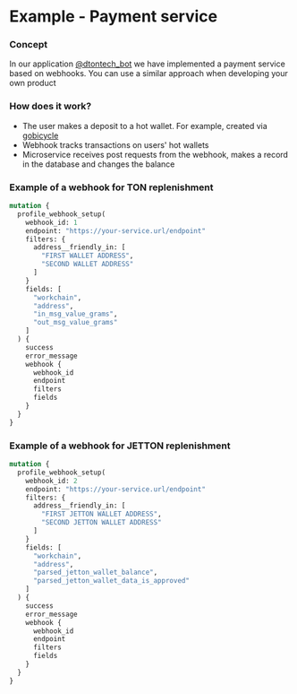 # Example - Payment service

### Concept

In our application [@dtontech\_bot](https://t.me/dtontech\_bot) we have implemented a payment service based on webhooks. You can use a similar approach when developing your own product

### How does it work?

* The user makes a deposit to a hot wallet. For example, created via [gobicycle](https://github.com/gobicycle/bicycle)
* Webhook tracks transactions on users' hot wallets
* Microservice receives post requests from the webhook, makes a record in the database and changes the balance

### Example of a webhook for TON replenishment&#x20;

```graphql
mutation {
  profile_webhook_setup(
    webhook_id: 1
    endpoint: "https://your-service.url/endpoint"
    filters: {
      address__friendly_in: [
        "FIRST WALLET ADDRESS",
        "SECOND WALLET ADDRESS"
      ]
    }
    fields: [
      "workchain",
      "address",
      "in_msg_value_grams",
      "out_msg_value_grams"
    ]
  ) {
    success
    error_message
    webhook {
      webhook_id
      endpoint
      filters
      fields
    }
  }
}
```

### Example of a webhook for JETTON replenishment&#x20;

```graphql
mutation {
  profile_webhook_setup(
    webhook_id: 2
    endpoint: "https://your-service.url/endpoint"
    filters: {
      address__friendly_in: [
        "FIRST JETTON WALLET ADDRESS",
        "SECOND JETTON WALLET ADDRESS"
      ]
    }
    fields: [
      "workchain",
      "address",
      "parsed_jetton_wallet_balance",
      "parsed_jetton_wallet_data_is_approved"
    ]
  ) {
    success
    error_message
    webhook {
      webhook_id
      endpoint
      filters
      fields
    }
  }
}
```
